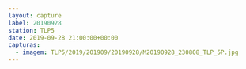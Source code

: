 ```yaml
---
layout: capture
label: 20190928
station: TLP5
date: 2019-09-28 21:00:00+00:00
capturas:
  - imagem: TLP5/2019/201909/20190928/M20190928_230808_TLP_5P.jpg
---
```

